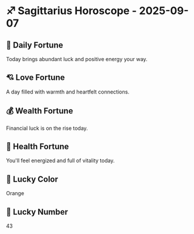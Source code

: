 # ♐ Sagittarius Horoscope - 2025-09-07

## 🎯 Daily Fortune

Today brings abundant luck and positive energy your way.

## 💘 Love Fortune

A day filled with warmth and heartfelt connections.

## 💰 Wealth Fortune

Financial luck is on the rise today.

## 🌱 Health Fortune

You'll feel energized and full of vitality today.

## 🎨 Lucky Color

Orange

## 🔢 Lucky Number

43

